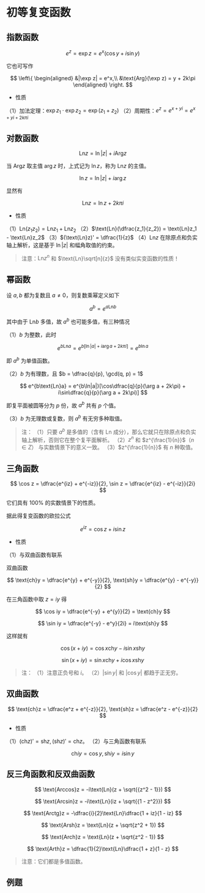 # 初等复变函数

## 指数函数

$$
e^z = \exp z = e^x(\cos y + i\sin y)
$$

它也可写作

$$
\left\{
    \begin{aligned}
        &|\exp z| = e^x,\\
        &\text{Arg}(\exp z) = y + 2k\pi
    \end{aligned}
\right.
$$

* 性质

（1）加法定理：$\exp z_1 \cdot \exp z_2 = \exp(z_1 + z_2)$
（2）周期性：$e^{z} = e^{x + yi} = e^{x + yi + 2k\pi i}$

## 对数函数

$$
\text{Ln}z = \ln|z| + i\text{Arg}z
$$

当 $\text{Arg}z$ 取主值 $\arg z$ 时，上式记为 $\ln z$，称为 $\text{Ln}z$ 的主值。

$$
\ln z = \ln|z| + i\arg z
$$

显然有

$$
\text{Ln}z = \ln z + 2k\pi i
$$

* 性质

（1）$\text{Ln}(z_1z_2) = \text{Ln}z_1 + \text{Ln}z_2$
（2）$\text{Ln}(\dfrac{z_1}{z_2}) = \text{Ln}z_1 - \text{Ln}z_2$
（3）$(\text{Ln}z)' = \dfrac{1}{z}$
（4）$\text{Ln}z$ 在除原点和负实轴上解析，这是基于 $\ln|z|$ 和幅角取值的约束。

> 注意：$\text{Ln}z^n$ 和 $\text{Ln}\sqrt[n]{z}$ 没有类似实变函数的性质！

## 幂函数

设 $a, b$ 都为复数且 $a\neq 0$，则复数乘幂定义如下

$$
a^b = e^{a\text{Ln} b}
$$

其中由于 $\text{Ln}b$ 多值，故 $a^b$ 也可能多值，有三种情况

（1）$b$ 为整数，此时

$$
e^{b\text{Ln}a} = e^{b[\ln|a| + i\arg a + 2k\pi i]} = e^{b\ln a}
$$

即 $a^b$ 为单值函数。

（2）$b$ 为有理数，且 $b = \dfrac{q}{p}, \gcd(q, p) = 1$

$$
e^{b\text{Ln}a} = e^{b\ln|a|}[\cos\dfrac{q}{p}(\arg a + 2k\pi) + i\sin\dfrac{q}{p}(\arg a + 2k\pi)]
$$

即复平面被圆等分为 $p$ 份，故 $a^b$ 共有 $p$ 个值。

（3）$b$ 为无理数或复数，则 $a^b$ 有无穷多种取值。

> 注：
> （1）只要 $a^b$ 是多值的（含有 $\text{Ln}$ 成分），那么它就只在除原点和负实轴上解析，否则它在整个复平面解析。
> （2）$z^{n}$ 和 $z^{\frac{1}{n}}$（$n\in Z$） 与实数情景下的意义一致。
> （3）$z^{\frac{1}{n}}$ 有 $n$ 种取值。

## 三角函数

$$
\cos z = \dfrac{e^{iz} + e^{-iz}}{2}, \sin z = \dfrac{e^{iz} - e^{-iz}}{2i}
$$

它们具有 $100\%$ 的实数情景下的性质。

据此得复变函数的欧拉公式

$$
e^{iz} = \cos z + i\sin z
$$

* 性质

（1）与双曲函数有联系

双曲函数

$$
\text{ch}y = \dfrac{e^{y} + e^{-y}}{2}, \text{sh}y = \dfrac{e^{y} - e^{-y}}{2}
$$

在三角函数中取 $z = iy$ 得

$$
\cos iy = \dfrac{e^{-y} + e^{y}}{2} = \text{ch}y
$$

$$
\sin iy = \dfrac{e^{-y} - e^y}{2i} = i\text{sh}y
$$

这样就有

$$
\cos(x + iy) = \cos x \text{ch}y - i\sin x\text{sh}y
$$

$$
\sin(x + iy) = \sin x \text{ch}y + i\cos x\text{sh}y
$$

> 注：
> （1）注意正负号和 $i$。
> （2）$|\sin y|$ 和 $|\cos y|$ 都趋于正无穷。

## 双曲函数

$$
\text{ch}z = \dfrac{e^z + e^{-z}}{2}, \text{sh}z = \dfrac{e^z - e^{-z}}{2}
$$

* 性质

（1）$(\text{ch}z)' = \text{sh}z, (\text{sh}z)' = \text{ch}z$。
（2）与三角函数有联系

$$
\text{ch}iy = \cos y, \text{sh}iy = i\sin y
$$

## 反三角函数和反双曲函数

$$
\text{Arccos}z = -i\text{Ln}(z + \sqrt{{z^2 - 1}})
$$

$$
\text{Arcsin}z = -i\text{Ln}(iz + \sqrt{{1 - z^2}})
$$

$$
\text{Arctg}z = -\dfrac{i}{2}\text{Ln}\dfrac{1 + iz}{1 - iz}
$$

$$
\text{Arsh}z = \text{Ln}(z + \sqrt{z^2 + 1})
$$

$$
\text{Arch}z = \text{Ln}(z + \sqrt{z^2 - 1})
$$

$$
\text{Arth}z = \dfrac{1}{2}\text{Ln}\dfrac{1 + z}{1 - z}
$$

> 注意：它们都是多值函数。

## 例题
